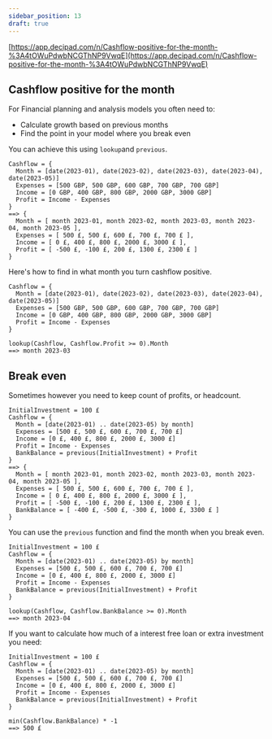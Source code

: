 ```yaml
---
sidebar_position: 13
draft: true
---
```


[https://app.decipad.com/n/Cashflow-positive-for-the-month-%3A4tOWuPdwbNCGThNP9VwqE](https://app.decipad.com/n/Cashflow-positive-for-the-month-%3A4tOWuPdwbNCGThNP9VwqE)

## Cashflow positive for the month

For Financial planning and analysis models you often need to:

- Calculate growth based on previous months
- Find the point in your model where you break even

You can achieve this using `lookup`and `previous`.

```deci live
Cashflow = {
  Month = [date(2023-01), date(2023-02), date(2023-03), date(2023-04), date(2023-05)]
  Expenses = [500 GBP, 500 GBP, 600 GBP, 700 GBP, 700 GBP]
  Income = [0 GBP, 400 GBP, 800 GBP, 2000 GBP, 3000 GBP]
  Profit = Income - Expenses
}
==> {
  Month = [ month 2023-01, month 2023-02, month 2023-03, month 2023-04, month 2023-05 ],
  Expenses = [ 500 £, 500 £, 600 £, 700 £, 700 £ ],
  Income = [ 0 £, 400 £, 800 £, 2000 £, 3000 £ ],
  Profit = [ -500 £, -100 £, 200 £, 1300 £, 2300 £ ]
}
```

Here's how to find in what month you turn cashflow positive.

```deci live
Cashflow = {
  Month = [date(2023-01), date(2023-02), date(2023-03), date(2023-04), date(2023-05)]
  Expenses = [500 GBP, 500 GBP, 600 GBP, 700 GBP, 700 GBP]
  Income = [0 GBP, 400 GBP, 800 GBP, 2000 GBP, 3000 GBP]
  Profit = Income - Expenses
}

lookup(Cashflow, Cashflow.Profit >= 0).Month
==> month 2023-03
```

## Break even

Sometimes however you need to keep count of profits, or headcount.

```deci live
InitialInvestment = 100 £
Cashflow = {
  Month = [date(2023-01) .. date(2023-05) by month]
  Expenses = [500 £, 500 £, 600 £, 700 £, 700 £]
  Income = [0 £, 400 £, 800 £, 2000 £, 3000 £]
  Profit = Income - Expenses
  BankBalance = previous(InitialInvestment) + Profit
}
==> {
  Month = [ month 2023-01, month 2023-02, month 2023-03, month 2023-04, month 2023-05 ],
  Expenses = [ 500 £, 500 £, 600 £, 700 £, 700 £ ],
  Income = [ 0 £, 400 £, 800 £, 2000 £, 3000 £ ],
  Profit = [ -500 £, -100 £, 200 £, 1300 £, 2300 £ ],
  BankBalance = [ -400 £, -500 £, -300 £, 1000 £, 3300 £ ]
}
```

You can use the `previous` function and find the month when you break even.

```deci live
InitialInvestment = 100 £
Cashflow = {
  Month = [date(2023-01) .. date(2023-05) by month]
  Expenses = [500 £, 500 £, 600 £, 700 £, 700 £]
  Income = [0 £, 400 £, 800 £, 2000 £, 3000 £]
  Profit = Income - Expenses
  BankBalance = previous(InitialInvestment) + Profit
}

lookup(Cashflow, Cashflow.BankBalance >= 0).Month
==> month 2023-04
```

If you want to calculate how much of a interest free loan or extra investment you need:

```deci live
InitialInvestment = 100 £
Cashflow = {
  Month = [date(2023-01) .. date(2023-05) by month]
  Expenses = [500 £, 500 £, 600 £, 700 £, 700 £]
  Income = [0 £, 400 £, 800 £, 2000 £, 3000 £]
  Profit = Income - Expenses
  BankBalance = previous(InitialInvestment) + Profit
}

min(Cashflow.BankBalance) * -1
==> 500 £
```
